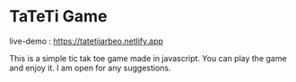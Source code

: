 # TaTeTi Game

live-demo : https://tatetijarbeo.netlify.app

This is a simple tic tak toe game made in javascript. You can play the game and enjoy it.
I am open for any suggestions.
